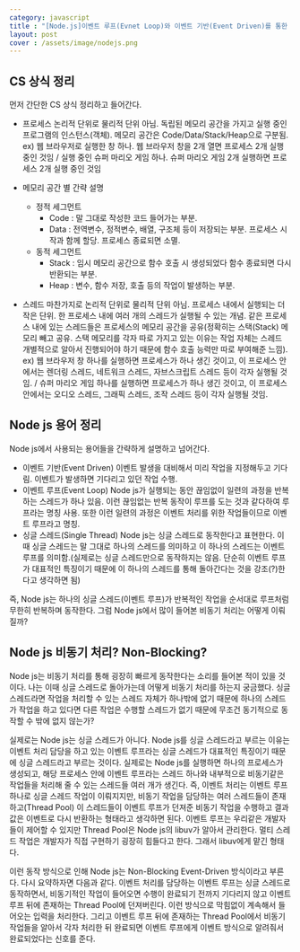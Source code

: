 ```yaml
---
category: javascript
title : "[Node.js]이벤트 루프(Evnet Loop)와 이벤트 기반(Event Driven)를 통한 Node.js 이해하기(프로세스/스레드/비동기)"
layout: post
cover : /assets/image/nodejs.png
---
```


## CS 상식 정리

먼저 간단한 CS 상식 정리하고 들어간다.

- 프로세스
    논리적 단위로 물리적 단위 아님. 독립된 메모리 공간을 가지고 실행 중인 프로그램의 인스턴스(객체). 메모리 공간은 Code/Data/Stack/Heap으로 구분됨.
    ex) 웹 브라우저로 실행한 창 하나. 웹 브라우저 창을 2개 열면 프로세스 2개 실행 중인 것임 / 실행 중인 슈퍼 마리오 게임 하나. 슈퍼 마리오 게임 2개 실행하면 프로세스 2개 실행 중인 것임

- 메모리 공간 별 간략 설명
    - 정적 세그먼트
        - Code : 말 그대로 작성한 코드 들어가는 부분.
        - Data : 전역변수, 정적변수, 배열, 구조체 등이 저장되는 부분. 프로세스 시작과 함께 할당. 프로세스 종료되면 소멸.
    - 동적 세그먼트
        - Stack : 임시 메모리 공간으로 함수 호출 시 생성되었다 함수 종료되면 다시 반환되는 부분.
        - Heap : 변수, 함수 저장, 호출 등의 작업이 발생하는 부분.
- 스레드
    마찬가지로 논리적 단위로 물리적 단위 아님. 프로세스 내에서 실행되는 더 작은 단위. 한 프로세스 내에 여러 개의 스레드가 실행될 수 있는 개념. 같은 프로세스 내에 있는 스레드들은 프로세스의 메모리 공간을 공유(정확히는 스택(Stack) 메모리 빼고 공유. 스택 메모리를 각자 따로 가지고 있는 이유는 작업 자체는 스레드 개별적으로 알아서 진행되어야 하기 때문에 함수 호출 능력만 따로 부여해준 느낌).
    ex) 웹 브라우저 창 하나를 실행하면 프로세스가 하나 생긴 것이고, 이 프로세스 안에서는 렌더링 스레드, 네트워크 스레드, 자브스크립트 스레드 등이 각자 실행될 것임. / 슈퍼 마리오 게임 하나를 실행하면 프로세스가 하나 생긴 것이고, 이 프로세스 안에서는 오디오 스레드, 그래픽 스레드, 조작 스레드 등이 각자 실행될 것임.

## Node js 용어 정리
Node js에서 사용되는 용어들을 간략하게 설명하고 넘어간다.

- 이벤트 기반(Event Driven)
    이벤트 발생을 대비해서 미리 작업을 지정해두고 기다림. 이벤트가 발생하면 기다리고 있던 작업 수행.
- 이벤트 루프(Event Loop)
    Node js가 실행되는 동안 끊임없이 일련의 과정을 반복하는 스레드가 하나 있음. 이런 끊임없는 반복 동작이 루프를 도는 것과 같다하여 루프라는 명칭 사용. 또한 이런 일련의 과정은 이벤트 처리를 위한 작업들이므로 이벤트 루프라고 명칭.
- 싱글 스레드(Single Thread)
    Node js는 싱글 스레드로 동작한다고 표현한다. 이때 싱글 스레드는 말 그대로 하나의 스레드를 의미하고 이 하나의 스레드는 이벤트 루프를 의미함.(실제로는 싱글 스레드만으로 동작하지는 않음. 단순히 이벤트 루프가 대표적인 특징이기 때문에 이 하나의 스레드를 통해 돌아간다는 것을 강조(?)한다고 생각하면 됨)


즉, Node js는 하나의 싱글 스레드(이벤트 루프)가 반복적인 작업을 순서대로 루프처럼 무한히 반복하며 동작한다. 그럼 Node js에서 많이 들어본 비동기 처리는 어떻게 이뤄질까?

## Node js 비동기 처리? Non-Blocking?

Node js는 비동기 처리를 통해 굉장히 빠르게 동작한다는 소리를 들어본 적이 있을 것이다. 나는 이때 싱글 스레드로 돌아가는데 어떻게 비동기 처리를 하는지 궁금했다. 싱글 스레드라면 작업을 처리할 수 있는 스레드 자체가 하나밖에 없기 때문에 하나의 스레드가 작업을 하고 있다면 다른 작업은 수행할 스레드가 없기 때문에 무조건 동기적으로 동작할 수 밖에 없지 않는가?

실제로는 Node js는 싱글 스레드가 아니다. Node js를 싱글 스레드라고 부르는 이유는 이벤트 처리 담당을 하고 있는 이벤트 루프라는 싱글 스레드가 대표적인 특징이기 때문에 싱글 스레드라고 부르는 것이다. 실제로는 Node js를 실행하면 하나의 프로세스가 생성되고, 해당 프로세스 안에 이벤트 루프라는 스레드 하나와 내부적으로 비동기같은 작업들을 처리해 줄 수 있는 스레드들 여러 개가 생긴다. 즉, 이벤트 처리는 이벤트 루프 하나로 싱글 스레드 작업이 이뤄지지만, 비동기 작업을 담당하는 여러 스레드들이 존재하고(Thread Pool) 이 스레드들이 이벤트 루프가 던져준 비동기 작업을 수행하고 결과값은 이벤트로 다시 반환하는 형태라고 생각하면 된다. 이벤트 루프는 우리같은 개발자들이 제어할 수 있지만 Thread Pool은 Node js의 libuv가 알아서 관리한다. 멀티 스레드 작업은 개발자가 직접 구현하기 굉장히 힘들다고 한다. 그래서 libuv에게 맡긴 형태다.

이런 동작 방식으로 인해 Node js는 Non-Blocking Event-Driven 방식이라고 부른다. 다시 요약하자면 다음과 같다. 이벤트 처리를 담당하는 이벤트 루프는 싱글 스레드로 동작하면서, 비동기적인 작업이 들어오면 수행이 완료되기 전까지 기다리지 않고 이벤트 루프 뒤에 존재하는 Thread Pool에 던져버린다. 이런 방식으로 막힘없이 계속해서 들어오는 입력을 처리한다. 그리고 이벤트 루프 뒤에 존재하는 Thread Pool에서 비동기 작업들을 알아서 각자 처리한 뒤 완료되면 이벤트 루프에게 이벤트 방식으로 알려줘서 완료되었다는 신호를 준다.




